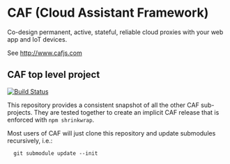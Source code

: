 # CAF (Cloud Assistant Framework)

Co-design permanent, active, stateful, reliable cloud proxies with your web app and IoT devices.

See http://www.cafjs.com 

## CAF top level project

[![Build Status](http://ci.cafjs.com/github.com/cafjs/caf/status.svg?branch=master)](http://ci.cafjs.com/github.com/cafjs/caf)


This repository provides a consistent snapshot of all the other CAF sub-projects. They are tested together to create an implicit CAF release that is enforced with `npm shrinkwrap`.  

Most users of CAF will just clone this repository and update submodules recursively, i.e.:

      git submodule update --init 
      

